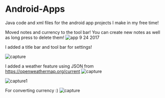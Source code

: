 # Android-Apps
Java code and xml files for the android app projects I make in my free time!

Moved notes and currency to the tool bar!  You can create new notes as well as long press to delete them!
![app 9 24 2017](https://user-images.githubusercontent.com/26337504/30779736-b3babfea-a0c6-11e7-9c49-6756c78c95e9.png)

I added a title bar and tool bar for settings!

![capture](https://user-images.githubusercontent.com/26337504/30189545-9a8abd02-9402-11e7-8b2d-01af146675cd.JPG)

I added a weather feature using JSON from https://openweathermap.org/current
![capture](https://user-images.githubusercontent.com/26337504/29238234-bab4f160-7efe-11e7-949c-b46789e0a8ae.JPG)

![capture1](https://user-images.githubusercontent.com/26337504/28702324-39154a5e-732a-11e7-9896-59ee225bd11b.JPG)

For converting currency :)
![capture](https://user-images.githubusercontent.com/26337504/28702092-bbb97388-7328-11e7-9321-e753ac10143d.JPG)



